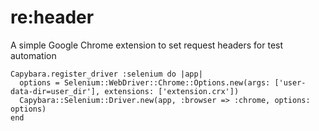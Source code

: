 # re:header
A simple Google Chrome extension to set request headers for test automation


```
Capybara.register_driver :selenium do |app|
  options = Selenium::WebDriver::Chrome::Options.new(args: ['user-data-dir=user_dir'], extensions: ['extension.crx'])
  Capybara::Selenium::Driver.new(app, :browser => :chrome, options: options)
end
```
